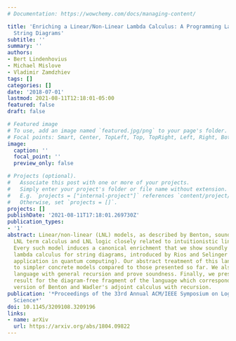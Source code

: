 ```yaml
---
# Documentation: https://wowchemy.com/docs/managing-content/

title: 'Enriching a Linear/Non-Linear Lambda Calculus: A Programming Language for
  String Diagrams'
subtitle: ''
summary: ''
authors:
- Bert Lindenhovius
- Michael Mislove
- Vladimir Zamdzhiev
tags: []
categories: []
date: '2018-07-01'
lastmod: 2021-08-11T12:18:01-05:00
featured: false
draft: false

# Featured image
# To use, add an image named `featured.jpg/png` to your page's folder.
# Focal points: Smart, Center, TopLeft, Top, TopRight, Left, Right, BottomLeft, Bottom, BottomRight.
image:
  caption: ''
  focal_point: ''
  preview_only: false

# Projects (optional).
#   Associate this post with one or more of your projects.
#   Simply enter your project's folder or file name without extension.
#   E.g. `projects = ["internal-project"]` references `content/project/deep-learning/index.md`.
#   Otherwise, set `projects = []`.
projects: []
publishDate: '2021-08-11T17:18:01.269730Z'
publication_types:
- '1'
abstract: Linear/non-linear (LNL) models, as described by Benton, soundly model a
  LNL term calculus and LNL logic closely related to intuitionistic linear logic.
  Every such model induces a canonical enrichment that we show soundly models a LNL
  lambda calculus for string diagrams, introduced by Rios and Selinger (with primary
  application in quantum computing). Our abstract treatment of this language leads
  to simpler concrete models compared to those presented so far. We also extend the
  language with general recursion and prove soundness. Finally, we present an adequacy
  result for the diagram-free fragment of the language which corresponds to a modified
  version of Benton and Wadler's adjoint calculus with recursion.
publication: '*Proceedings of the 33rd Annual ACM/IEEE Symposium on Logic in Computer
  Science*'
doi: 10.1145/3209108.3209196
links:
- name: arXiv
  url: https://arxiv.org/abs/1804.09822
---
```

